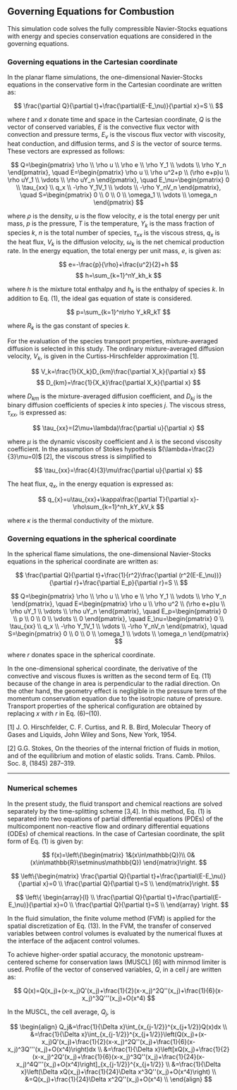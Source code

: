 
## Governing Equations for Combustion

This simulation code solves the fully compressible Navier-Stocks equations with energy and species conservation equations are considered in the governing equations.

### Governing equations in the Cartesian coordinate
In the planar flame simulations, the one-dimensional Navier-Stocks equations in the conservative form in the Cartesian coordinate are written as:

$$
\frac{\partial Q}{\partial t}+\frac{\partial(E-E_\nu)}{\partial x}=S \\
$$

where $t$ and $x$ donate time and space in the Cartesian coordinate, $Q$ is the vector of conserved variables, $E$ is the convective flux vector with convection and pressure terms, $E_\nu$ is the viscous flux vector with viscosity, heat conduction, and diffusion terms, and $S$ is the vector of source terms. These vectors are expressed as follows:

$$
Q=\begin{pmatrix} \rho \\ 
                  \rho u \\ 
                  \rho e \\
                  \rho Y_1 \\ 
                  \vdots \\ 
                  \rho Y_n \end{pmatrix}, \quad
E=\begin{pmatrix} \rho u \\ 
                  \rho u^2+p \\ 
                  (\rho e+p)u \\
                  \rho uY_1 \\ 
                  \vdots \\ 
                  \rho uY_n \end{pmatrix}, \quad
E_\nu=\begin{pmatrix} 0 \\ 
                      \tau_{xx} \\ 
                      q_x \\
                      -\rho Y_1V_1 \\ 
                      \vdots \\ 
                      -\rho Y_nV_n \end{pmatrix}, \quad
S=\begin{pmatrix} 0 \\ 
                  0 \\ 
                  0 \\
                  \omega_1 \\ 
                  \vdots \\ 
                  \omega_n \end{pmatrix}
$$

where $ρ$ is the density, $u$ is the flow velocity, $e$ is the total energy per unit mass, $p$ is the pressure, $T$ is the temperature, $Y_k$ is the mass fraction of species $k$, $n$ is the total number of species, $\tau_{xx}$ is the viscous stress, $q_x$ is the heat flux, $V_k$ is the diffusion velocity, $\omega_k$ is the net chemical production rate. In the energy equation, the total energy per unit mass, $e$, is given as:

$$
e=-\frac{p}{\rho}+\frac{u^2}{2}+h
$$
$$
h=\sum_{k=1}^nY_kh_k
$$

where $h$ is the mixture total enthalpy and $h_k$ is the enthalpy of species $k$. In addition to Eq. (1), the ideal gas equation of state is considered.

$$
p=\sum_{k=1}^n\rho Y_kR_kT
$$

where $R_k$ is the gas constant of species $k$.


For the evaluation of the species transport properties, mixture-averaged diffusion is selected in this study.  The ordinary mixture-averaged diffusion velocity, $V_k$, is given in the Curtiss-Hirschfelder approximation [1].

$$
V_k=\frac{1}{X_k}D_{km}\frac{\partial X_k}{\partial x}
$$
$$
D_{km}=\frac{1}{X_k}\frac{\partial X_k}{\partial x}
$$

where $D_{km}$ is the mixture-averaged diffusion coefficient, and $D_{kj}$ is the binary diffusion coefficients of species $k$ into species $j$.
The viscous stress, $\tau_{xx}$, is expressed as:

$$
\tau_{xx}=(2\mu+\lambda)\frac{\partial u}{\partial x}
$$

where $\mu$ is the dynamic viscosity coefficient and $\lambda$ is the second viscosity coefficient. In the assumption of Stokes hypothesis $(\lambda+\frac{2}{3}\mu=0)$ [2], the viscous stress is simplified to

$$
\tau_{xx}=\frac{4}{3}\mu\frac{\partial u}{\partial x}
$$

The heat flux, $q_x$, in the energy equation is expressed as:

$$
q_{x}=u\tau_{xx}+\kappa\frac{\partial T}{\partial x}-\rho\sum_{k=1}^nh_kY_kV_k
$$

where $\kappa$ is the thermal conductivity of the mixture.

### Governing equations in the spherical coordinate
In the spherical flame simulations, the one-dimensional Navier-Stocks equations in the spherical coordinate are written as:

$$
\frac{\partial Q}{\partial t}+\frac{1}{r^2}\frac{\partial (r^2(E-E_\nu))}{\partial r}+\frac{\partial E_p}{\partial r}=S \\
$$

$$
Q=\begin{pmatrix} \rho \\ 
                  \rho u \\ 
                  \rho e \\
                  \rho Y_1 \\ 
                  \vdots \\ 
                  \rho Y_n \end{pmatrix}, \quad
E=\begin{pmatrix} \rho u \\ 
                  \rho u^2 \\ 
                  (\rho e+p)u \\
                  \rho uY_1 \\ 
                  \vdots \\ 
                  \rho uY_n \end{pmatrix}, \quad
E_p=\begin{pmatrix} 0 \\ 
                    p \\ 
                    0 \\
                    0 \\ 
                    \vdots \\ 
                    0 \end{pmatrix}, \quad
E_\nu=\begin{pmatrix} 0 \\ 
                      \tau_{xx} \\ 
                      q_x \\
                      -\rho Y_1V_1 \\ 
                      \vdots \\ 
                      -\rho Y_nV_n \end{pmatrix}, \quad
S=\begin{pmatrix} 0 \\ 
                  0 \\ 
                  0 \\
                  \omega_1 \\ 
                  \vdots \\ 
                  \omega_n \end{pmatrix}
$$

where $r$ donates space in the spherical coordinate.

In the one-dimensional spherical coordinate, the derivative of the convective and viscous fluxes is written as the second term of Eq. (11) because of the change in area is perpendicular to the radial direction. On the other hand, the geometry effect is negligible in the pressure term of the momentum conservation equation due to the isotropic nature of pressure. Transport properties of the spherical configuration are obtained by replacing $x$ with $r$ in Eq. (6)–(10).

[1] J. O. Hirschfelder, C. F. Curtiss, and R. B. Bird, Molecular Theory of Gases and Liquids,
John Wiley and Sons, New York, 1954.

[2] G.G. Stokes, On the theories of the internal friction of fluids in motion, and of the equilibrium and motion of elastic solids. Trans. Camb. Philos. Soc. 8, (1845) 287–319.

---

### Numerical schemes
In the present study, the fluid transport and chemical reactions are solved separately by the time-splitting scheme [3,4]. In this method, Eq. (1) is separated into two equations of partial differential equations (PDEs) of the multicomponent non-reactive flow and ordinary differential equations (ODEs) of chemical reactions. In the case of Cartesian coordinate, the split form of Eq. (1) is given by:

$$
f(x)=\left\{\begin{matrix}
1&(x\in\mathbb{Q})\\
0&(x\in\mathbb{R}\setminus\mathbb{Q})
\end{matrix}\right.
$$

$$
\left\{\begin{matrix}
\frac{\partial Q}{\partial t}+\frac{\partial(E-E_\nu)}{\partial x}=0 \\
\frac{\partial Q}{\partial t}=S \\
\end{matrix}\right.
$$


$$
\left\{
\begin{array}{l} \\
\frac{\partial Q}{\partial t}+\frac{\partial(E-E_\nu)}{\partial x}=0 \\
\frac{\partial Q}{\partial t}=S \\
\end{array}
\right.
$$

In the fluid simulation, the finite volume method (FVM) is applied for the spatial discretization of Eq. (13). In the FVM, the transfer of conserved variables between control volumes is evaluated by the numerical fluxes at the interface of the adjacent control volumes.

To achieve higher-order spatial accuracy, the monotonic upstream-centered scheme for conservation laws (MUSCL) [6] with minmod limiter is used.
Profile of the vector of conserved variables, $Q$, in a cell $j$ are written as:

$$
Q(x)=Q(x_j)+(x-x_j)Q'(x_j)+\frac{1}{2}(x-x_j)^2Q''(x_j)+\frac{1}{6}(x-x_j)^3Q'''(x_j)+O(x^4)
$$

In the MUSCL, the cell average, $Q_j$, is

$$
\begin{align}
Q_j&=\frac{1}{\Delta x}\int_{x_{j-1/2}}^{x_{j+1/2}}Q(x)dx \\
&=\frac{1}{\Delta x}\int_{x_{j-1/2}}^{x_{j+1/2}}\left(Q(x_j)+(x-x_j)Q'(x_j)+\frac{1}{2}(x-x_j)^2Q''(x_j)+\frac{1}{6}(x-x_j)^3Q'''(x_j)+O(x^4)\right)dx \\
&=\frac{1}{\Delta x}\left[xQ(x_j)+\frac{1}{2}(x-x_j)^2Q'(x_j)+\frac{1}{6}(x-x_j)^3Q''(x_j)+\frac{1}{24}(x-x_j)^4Q'''(x_j)+O(x^4)\right]_{x_{j-1/2}}^{x_{j+1/2}} \\
&=\frac{1}{\Delta x}\left(\Delta xQ(x_j)+\frac{1}{24}\Delta x^3Q''(x_j)+O(x^4)\right) \\
&=Q(x_j)+\frac{1}{24}\Delta x^2Q''(x_j)+O(x^4) \\
\end{align}
$$






